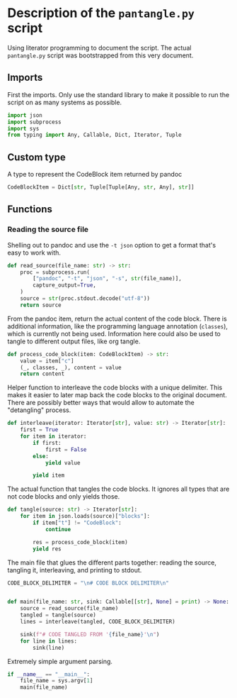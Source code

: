 # Description of the `pantangle.py` script

Using literator programming to document the script. The actual `pantangle.py` script was bootstrapped from this very document.

## Imports

First the imports. Only use the standard library to make it possible to run the script on as many systems as possible.

```python
import json
import subprocess
import sys
from typing import Any, Callable, Dict, Iterator, Tuple
```

## Custom type

A type to represent the CodeBlock item returned by pandoc

```python
CodeBlockItem = Dict[str, Tuple[Tuple[Any, str, Any], str]]
```

## Functions

### Reading the source file

Shelling out to pandoc and use the `-t json` option to get a format that's easy
to work with.

```python
def read_source(file_name: str) -> str:
    proc = subprocess.run(
        ["pandoc", "-t", "json", "-s", str(file_name)],
        capture_output=True,
    )
    source = str(proc.stdout.decode("utf-8"))
    return source
```

From the pandoc item, return the actual content of the code block. There is additional information, like the programming language annotation (`classes`), which is currently not being used. Information here could also be used to tangle to different output files, like org tangle.

```python
def process_code_block(item: CodeBlockItem) -> str:
    value = item["c"]
    (_, classes, _), content = value
    return content
```

Helper function to interleave the code blocks with a unique delimiter. This makes it easier to later map back the code blocks to the original document. There are possibly better ways that would allow to automate the "detangling" process.

```python
def interleave(iterator: Iterator[str], value: str) -> Iterator[str]:
    first = True
    for item in iterator:
        if first:
            first = False
        else:
            yield value

        yield item
```

The actual function that tangles the code blocks. It ignores all types that are not code blocks and only yields those.

```python
def tangle(source: str) -> Iterator[str]:
    for item in json.loads(source)["blocks"]:
        if item["t"] != "CodeBlock":
            continue

        res = process_code_block(item)
        yield res
```

The main file that glues the different parts together: reading the source, tangling it, interleaving, and printing to stdout.

```python
CODE_BLOCK_DELIMITER = "\n# CODE BLOCK DELIMITER\n"


def main(file_name: str, sink: Callable[[str], None] = print) -> None:
    source = read_source(file_name)
    tangled = tangle(source)
    lines = interleave(tangled, CODE_BLOCK_DELIMITER)

    sink(f"# CODE TANGLED FROM '{file_name}'\n")
    for line in lines:
        sink(line)
```

Extremely simple argument parsing.

```python
if __name__ == "__main__":
    file_name = sys.argv[1]
    main(file_name)
```

